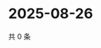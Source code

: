 # 2025-08-26

共 0 条

<!-- BEGIN ZHIHUVIDEO -->
<!-- 最后更新时间 Tue Aug 26 2025 19:10:42 GMT+0800 (China Standard Time) -->

<!-- END ZHIHUVIDEO -->
